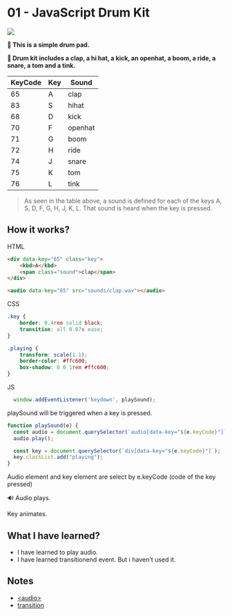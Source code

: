 # 01 - JavaScript Drum Kit

![](https://github.com/erhanersoz/JavaScript30/blob/master/Screenshots/demo_01.gif?raw=true)

**:musical_keyboard: This is a simple drum pad.**

**:drum: Drum kit includes a clap, a hi hat, a kick, an openhat, a boom, a ride, a snare, a tom and a tink.**

| KeyCode | Key | Sound   |
| ------- | --- | ------- |
| 65      | A   | clap    |
| 83      | S   | hihat   |
| 68      | D   | kick    |
| 70      | F   | openhat |
| 71      | G   | boom    |
| 72      | H   | ride    |
| 74      | J   | snare   |
| 75      | K   | tom     |
| 76      | L   | tink    |

> As seen in the table above, a sound is defined for each of the keys A, S, D, F, G, H, J, K, L. That sound is heard when the key is pressed.

## How it works?

HTML

```html
<div data-key="65" class="key">
    <kbd>A</kbd>
    <span class="sound">clap</span>
</div>

<audio data-key="65" src="sounds/clap.wav"></audio>
```

CSS

```css
.key {
    border: 0.4rem solid black;
    transition: all 0.07s ease;
}

.playing {
    transform: scale(1.1);
    border-color: #ffc600;
    box-shadow: 0 0 1rem #ffc600;
}
```

JS

```js
  window.addEventListener('keydown', playSound);
```

playSound will be triggered when a key is pressed.

```js
function playSound(e) {
  const audio = document.querySelector(`audio[data-key="${e.keyCode}"]`);
  audio.play();

  const key = document.querySelector(`div[data-key="${e.keyCode}"]`);
  key.classList.add("playing");
}
```

Audio element and key element are select by e.keyCode (code of the key pressed)

:loud_sound: Audio plays.

Key animates.

## What I have learned?

- I have learned to play audio.
- I have learned transitionend event. But i haven't used it.

## Notes

- [\<audio\>](https://developer.mozilla.org/en-US/docs/Web/HTML/Element/audio)
- [transition](https://developer.mozilla.org/en-us/docs/Web/CSS/transition)
